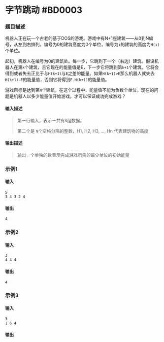 # 字节跳动 #BD0003

### 题目描述

机器人正在玩一个古老的基于DOS的游戏。游戏中有N+1座建筑——从0到N编号，从左到右排列。编号为0的建筑高度为0个单位，编号为`i`的建筑的高度为`H(i)`个单位。

起初，机器人在编号为0的建筑处。每一步，它跳到下一个（右边）建筑。假设机器人在第`k`个建筑，且它现在的能量值是E，下一步它将跳到第`k+1`个建筑。它将会得到或者失去正比于与`H(k+1)`与`E`之差的能量。如果`H(k+1)>E`那么机器人就失去`H(k+1)-E`的能量值，否则它将得到`E-H(k+1)`的能量值。

游戏目标是达到第`N`个建筑，在这个过程中，能量值不能为负数个单位。现在的问题是机器人以多少能量值开始游戏，才可以保证成功完成游戏？

#### 输入描述

> 第一行输入，表示一共有`N`组数据。
>
> 第二个是 `N`个空格分隔的整数，H1, H2, H3, ..., Hn 代表建筑物的高度

#### 输出描述

> 输出一个单独的数表示完成游戏所需的最少单位的初始能量



### 示例1

#### 输入

```
5
3 4 3 2 4
```

#### 输出

```
4
```



### 示例2

#### 输入

```
3
4 4 4
```

#### 输出

```
4
```



### 示例3

#### 输入

```
3
1 6 4
```

#### 输出

```

```

